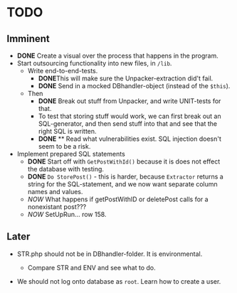 # TODO

## Imminent
- **DONE** Create a visual over the process that happens in the program. 
- Start outsourcing functionality into new files, in `/lib`. 
  - Write end-to-end-tests.
    - **DONE**This will make sure the Unpacker-extraction did't fail. 
    - **DONE** Send in a mocked DBhandler-object (instead of the `$this`).
  - Then
    - **DONE** Break out stuff from Unpacker, and write UNIT-tests for that.  
    - To test that storing stuff would work, we can first break out an SQL-generator, and then send stuff into that and see that the right SQL is written. 
    - **DONE** ** Read what vulnerabilities exist. SQL injection doesn't seem to be a risk. 
- Implement prepared SQL statements
  - **DONE** Start off with `GetPostWithId()` because it is does not effect the database with testing.
  - **DONE** `Do StorePost()` - this is harder, because `Extractor` returns a string for the SQL-statement, and we now want separate column names and values. 
  - *NOW* What happens if getPostWithID or deletePost calls for a nonexistant post???
  - *NOW* SetUpRun... row 158.
  

## Later
- STR.php should not be in DBhandler-folder. It is environmental. 
  - Compare STR and ENV and see what to do. 

- We should not log onto database as `root`. Learn how to create a user. 
